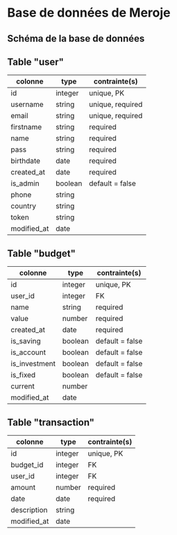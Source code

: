 # Base de données de Meroje

## Schéma de la base de données

## Table "user"

| colonne     | type    | contrainte(s)    |
| ----------- | ------- | ---------------- |
| id          | integer | unique, PK       |
| username    | string  | unique, required |
| email       | string  | unique, required |
| firstname   | string  | required         |
| name        | string  | required         |
| pass        | string  | required         |
| birthdate   | date    | required         |
| created_at  | date    | required         |
| is_admin    | boolean | default = false  |
| phone       | string  |                  |
| country     | string  |                  |
| token       | string  |                  |
| modified_at | date    |                  |

## Table "budget"

| colonne       | type    | contrainte(s)   |
| ------------- | ------- | --------------- |
| id            | integer | unique, PK      |
| user_id       | integer | FK              |
| name          | string  | required        |
| value         | number  | required        |
| created_at    | date    | required        |
| is_saving     | boolean | default = false |
| is_account    | boolean | default = false |
| is_investment | boolean | default = false |
| is_fixed      | boolean | default = false |
| current       | number  |                 |
| modified_at   | date    |                 |

## Table "transaction"

| colonne     | type    | contrainte(s) |
| ----------- | ------- | ------------- |
| id          | integer | unique, PK    |
| budget_id   | integer | FK            |
| user_id     | integer | FK            |
| amount      | number  | required      |
| date        | date    | required      |
| description | string  |               |
| modified_at | date    |               |
